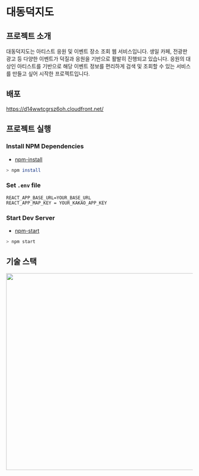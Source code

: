 # 대동덕지도
## 프로젝트 소개
  대동덕지도는 아티스트 응원 및 이벤트 장소 조회 웹 서비스입니다. 생일 카페, 전광판 광고 등 다양한 이벤트가 덕질과 응원을 기반으로 활발히 진행되고 있습니다. 응원의 대상인 아티스트를 기반으로 해당 이벤트 정보를 편리하게 검색 및 조회할 수 있는 서비스를 만들고 싶어 시작한 프로젝트입니다.
## 배포
https://d14wwtcgrsz6oh.cloudfront.net/
## 프로젝트 실행
### Install NPM Dependencies
- [npm-install](https://docs.npmjs.com/cli/v8/commands/npm-install)

```bash
> npm install
```

### Set ```.env``` file
```
REACT_APP_BASE_URL=YOUR_BASE_URL
REACT_APP_MAP_KEY = YOUR_KAKAO_APP_KEY
```

### Start Dev Server
- [npm-start](https://docs.npmjs.com/cli/v8/commands/npm-start)

```bash
> npm start
```

## 기술 스택
<image width="530" src="https://github.com/duck-map-project/duck-map-fe/assets/89509857/37972497-6f78-4503-ba6c-a99d35c41ac2"/>


